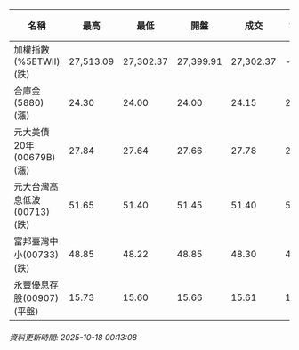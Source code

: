 | 名稱 | 最高 | 最低 | 開盤 | 成交 | 均價 | 成交金額(億) | 昨收 | 漲跌幅 | 漲跌 | 總量 | 昨量 | 振幅 |
| -------- | -------- | -------- | -------- |-------- | -------- | -------- |-------- |-------- |-------- | -------- | -------- |-------- |
|加權指數(%5ETWII) (跌)|27,513.09|27,302.37|27,399.91|27,302.37|-|5,342.07|27,647.87|1.25%|345.50|8,886,313|0|0.76%|
|合庫金(5880) (漲)|24.30|24.00|24.00|24.15|24.15|2.30|24.10|0.21%|0.05|9,514|6,653|1.24%|
|元大美債20年(00679B) (漲)|27.84|27.64|27.66|27.78|27.75|11.84|27.49|1.05%|0.29|42,675|22,074|0.73%|
|元大台灣高息低波(00713) (跌)|51.65|51.40|51.45|51.40|51.51|5.60|51.45|0.10%|0.05|10,864|10,651|0.49%|
|富邦臺灣中小(00733) (跌)|48.85|48.22|48.85|48.30|48.46|0.584|49.03|1.49%|0.73|1,205|2,001|1.28%|
|永豐優息存股(00907) (平盤)|15.73|15.60|15.66|15.61|15.66|0.144|15.61|0.00%|0.00|921|576|0.83%|
###### 資料更新時間: 2025-10-18 00:13:08